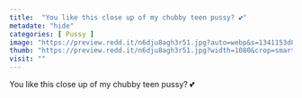 ```yaml
---
title:  "You like this close up of my chubby teen pussy? 💕"
metadate: "hide"
categories: [ Pussy ]
image: "https://preview.redd.it/n6dju8agh3r51.jpg?auto=webp&s=1341153d8a657428c0162e4440ee38ac9582c22b"
thumb: "https://preview.redd.it/n6dju8agh3r51.jpg?width=1080&crop=smart&auto=webp&s=19be4b3f5fea12776709c7fbae315723ce1c1fd8"
visit: ""
---
```

You like this close up of my chubby teen pussy? 💕
